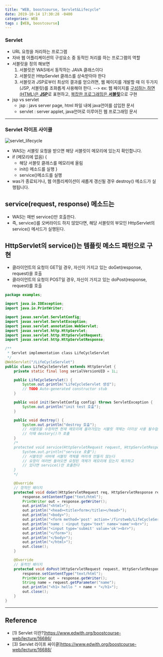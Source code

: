 ```yaml
---
title: "WEB, boostcourse, Servlet&Lifecycle"
date: 2019-10-14 17:30:28 -0400
categories: WEB
tags : [WEB, boostcourse]
---
```

### Servlet
- URL 요청을 처리하는 프로그램
- 자바 웹 어플리케이션의 구성요소 중 동적인 처리를 하는 프로그램의 역할
- 서블릿을 정의 해보면
  1. 서블릿은 WAS에서 동작하는 JAVA 클래스이다
  2. 서블릿은 HttpServlet 클래스를 상속받아야 한다
  3. 서블릿과 JSP로부터 최상의 결과를 얻으려면, 웹 페이지를 개발할 때 이 두가지(JSP, 서블릿)를 조화롭게 사용해야 한다.
--> ex: 웹 페이지를 <u>구성하는 하면(HTML)은 <b>JSP</b></u>로 표현하고, <u>복잡한 프로그래밍은 <b>서블릿</b></u>으로 구현
- jsp vs servlet
  - jsp : javs server page, html 파일 내에 java언어를 삽입한 문서
  - servlet : server applet, java언어로 이루어진 웹 프로그래밍 문서
---
### Servlet 라이프 사이클
![servlet_lifecycle](https://user-images.githubusercontent.com/55946791/66801806-5d6a0a80-ef55-11e9-9cef-c5db37578d64.png)

- WAS는 서블릿 요청을 받으면 해당 서블릿이 메모리에 있는지 확인합니다.
- if (메모리에 없음) {
  + 해당 서블릿 클래스를 메모리에 올림
  + init() 메소드를 실행
}
  + service()메소드를 실행
- was가 종료되거나, 웹 어플리케이션이 새롭게 갱신될 경우 destroy() 메소드가 실행됩니다.

## service(request, response) 메소드는
- WAS는 매번 service()만 호출한다.
- 즉, service()를 오버라이드 하지 않았다면, 해당 서블릿의 부모인 HttpServlet의 service() 메서드가 실행된다.

## HttpServlet의 service()는 템플릿 메소드 패턴으로 구현
- 클라이언트의 요청이 GET일 경우, 자신이 가지고 있는 doGet(response, request)을 호출
- 클라이언트의 요청이 POST일 경우, 자신이 가지고 있는 doPost(response, request)를 호출

```java
package examples;

import java.io.IOException;
import java.io.PrintWriter;

import javax.servlet.ServletConfig;
import javax.servlet.ServletException;
import javax.servlet.annotation.WebServlet;
import javax.servlet.http.HttpServlet;
import javax.servlet.http.HttpServletRequest;
import javax.servlet.http.HttpServletResponse;

/**
 * Servlet implementation class LifeCycleServlet
 */
@WebServlet("/LifeCycleServlet")
public class LifeCycleServlet extends HttpServlet {
	private static final long serialVersionUID = 1L;

    public LifeCycleServlet() {
        System.out.println("LifeCycleServlet 생성");
        // TODO Auto-generated constructor stub
    }

	public void init(ServletConfig config) throws ServletException {
		System.out.println("init test 호출");
	}

	public void destroy() {
		System.out.println("destroy 호출");
		// 서블릿을 수정하면 현재 메모리에 올라가있는 서블릿 객체는 더이상 사용 될수없다
		// 이때 destory()가 호출
	}
	/*
	protected void service(HttpServletRequest request, HttpServletResponse response) throws ServletException, IOException {
		System.out.println("service 호출");
		// 서블릿은 서버에 서블릿 객체를 여러개 만들지 않는다
		// 요청이 여러번 들어오면 요청된 객체가 메모리에 있는지 체크하고
		// 있다면 service()만 호출한다
	}
	*/

	@Override
	// 정적인 페이지
	protected void doGet(HttpServletRequest req, HttpServletResponse response) throws ServletException, IOException {
		response.setContentType("text/html");
		PrintWriter out = response.getWriter();
		out.println("<html>");
		out.println("<head><title>form</title></head>");
		out.println("<body>");
		out.println("<form method='post' action='/firstweb/LifeCycleServlet'>");
		out.println("name : <input type='text' name='name'><br>");
		out.println("<input type='submit' value='ok'><br>");                                                 
		out.println("</form>");
		out.println("</body>");
		out.println("</html>");
		out.close();
	}

	@Override
	// 동적인 페이지
	protected void doPost(HttpServletRequest request, HttpServletResponse response) throws ServletException, IOException {
		response.setContentType("text/html");
		PrintWriter out = response.getWriter();
		String name = request.getParameter("name");
		out.println("<h1> hello " + name + "</h1>");
		out.close();
	}
}
```
---
## Reference

- [1) Servlet 이란?]<https://www.edwith.org/boostcourse-web/lecture/16686/>
- [3) Servlet 라이프 싸이클]<https://www.edwith.org/boostcourse-web/lecture/16688/>
